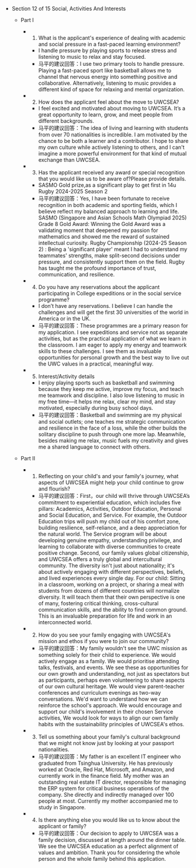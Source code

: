 - Section 12 of 15 Social, Activities And Interests

  - Part I
    - 1. What is the applicant's experience of dealing with academic and social pressure in a fast-paced learning environment?
      - I handle pressure by playing sports to release stress and listening to music to relax and stay focused.
      - 马平的建议回答：I use two primary tools to handle pressure. Playing a fast-paced sport like basketball allows me to channel that nervous energy into something positive and collaborative. Alternatively, listening to music provides a different kind of space for relaxing and mental organization.
  
    - 2. How does the applicant feel about the move to UWCSEA?
      - I feel excited and motivated about moving to UWCSEA. It’s a great opportunity to learn, grow, and meet people from different backgrounds.
      - 马平的建议回答：The idea of living and learning with students from over 70 nationalities is incredible. I am motivated by the chance to be both a learner and a contributor. I hope to share my own culture while actively listening to others, and I can't imagine a more powerful environment for that kind of mutual exchange than UWCSEA.
  
    - 3. Has the applicant received any award or special recognition that you would like us to be aware of?Please provide details.
      - SASMO Gold prize,as a significant play to get first in 14u Rugby 2024-2025 Season 2
      - 马平的建议回答：Yes, I have been fortunate to receive recognition in both academic and sporting fields, which I believe reflect my balanced approach to learning and life. SASMO (Singapore and Asian Schools Math Olympiad 2025) Grade 8 Gold Award: Winning the Gold Award was a validating moment that deepened my passion for mathematics and showed me the reward of sustained intellectual curiosity. Rugby Championship (2024-25 Season 2) : Being a 'significant player' meant I had to understand my teammates' strengths, make split-second decisions under pressure, and consistently support them on the field. Rugby has taught me the profound importance of trust, communication, and resilience. 
     
    - 4. Do you have any reservations about the applicant participating in College expeditions or in the social service programme?
      - I don’t have any reservations. I believe I can handle the challenges and will get the first 30 universities of the world in America or in the UK.
      - 马平的建议回答：These programmes are a primary reason for my application. I see expeditions and service not as separate activities, but as the practical application of what we learn in the classroom. I am eager to apply my energy and teamwork skills to these challenges. I see them as invaluable opportunities for personal growth and the best way to live out the UWC values in a practical, meaningful way.
  
    - 5. Interest/Activity details
      - I enjoy playing sports such as basketball and swimming because they keep me active, improve my focus, and teach me teamwork and discipline. I also love listening to music in my free time—it helps me relax, clear my mind, and stay motivated, especially during busy school days.
      - 马平的建议回答：Basketball and swimming are my physical and social outlets; one teaches me strategic communication and resilience in the face of a loss, while the other builds the solitary discipline to push through one more lap. Meanwhile, besides making me relax, music fuels my creativity and gives me a shared language to connect with others.

   - Part II
     - 1. Reflecting on your child's and your family's journey, what aspects of UWCSEA might help your child continue to grow and flourish?
       - 马平的建议回答：First，our child will thrive through UWCSEA’s commitment to experiential education, which includes five pillars: Academics, Activities, Outdoor Education, Personal and Social Education, and Service. For example, the Outdoor Education trips will push my child out of his comfort zone, building resilience, self-reliance, and a deep appreciation for the natural world. The Service program will be about developing genuine empathy, understanding privilege, and learning to collaborate with diverse communities to create positive change. Second,  our family values global citizenship, and UWCSEA offers a truly global and intercultural community. The diversity isn't just about nationality; it's about actively engaging with different perspectives, beliefs, and lived experiences every single day. For our child: Sitting in a classroom, working on a project, or sharing a meal with students from dozens of different countries will normalize diversity. It will teach them that their own perspective is one of many, fostering critical thinking, cross-cultural communication skills, and the ability to find common ground. This is an invaluable preparation for life and work in an interconnected world.
     - 2. How do you see your family engaging with UWCSEA's mission and ethos if you were to join our community?
       - 马平的建议回答：My family wouldn't see the UWC mission as something solely for their child to experience. We would actively engage as a family. We would prioritise attending talks, festivals, and events. We see these as opportunities for our own growth and understanding, not just as spectators but as participants, perhaps even volunteering to share aspects of our own cultural heritage. We would view parent-teacher conferences and curriculum evenings as two-way conversations. We'd want to understand how we can reinforce the school's approach. We would encourage and support our child's involvement in their chosen Service activities, We would look for ways to align our own family habits with the sustainability principles of UWCSEA's ethos.﻿
     - 3. Tell us something about your family's cultural background that we might not know just by looking at your passport nationalities.
       - 马平的建议回答：My father is an excellent IT engineer who graduated from Tsinghua University. He has previously worked at Oracle, Red Hat, Microsoft, and Amazon, and currently work in the finance field. My mother was an outstanding real estate IT director, responsible for managing the ERP system for critical business operations of the company. She directly and indirectly managed over 100 people at most.  Currently my mother accompanied me to study in Singapore.
     - 4. Is there anything else you would like us to know about the applicant or family?
       - 马平的建议回答：Our decision to apply to UWCSEA was a family decision, discussed at length around the dinner table. We see the UWCSEA education as a perfect alignment of values and ambition. Thank you for considering the whole person and the whole family behind this application. 
